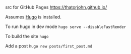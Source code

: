 src for GitHub Pages https://thatorjohn.github.io/

Assumes [Hugo](https://gohugo.io) is installed.

To run hugo in dev mode `hugo serve --disableFastRender`

To build the site `hugo`

Add a post `hugo new posts/first_post.md`

